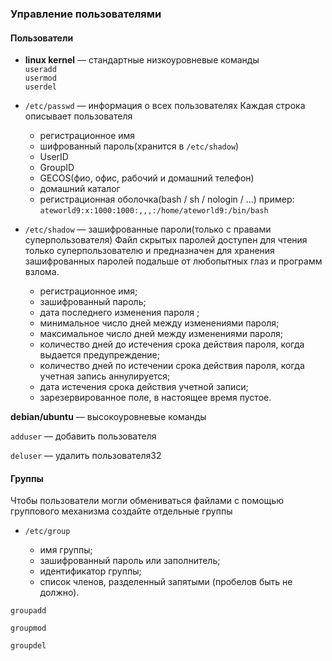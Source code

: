 ### Управление пользователями

#### Пользователи

- **linux kernel** — стандартные низкоуровневые команды  
  `useradd`  
  `usermod`  
  `userdel`
- `/etc/passwd` — информация о всех пользователях
  Каждая строка описывает пользователя

  - регистрационное имя
  - шифрованный пароль(хранится в `/etc/shadow`)
  - UserID
  - GroupID
  - GECOS(фио, офис, рабочий и домашний телефон)
  - домашний каталог
  - регистрационная оболочка(bash / sh / nologin / …)
    пример: `ateworld9:x:1000:1000:,,,:/home/ateworld9:/bin/bash`

- `/etc/shadow` — зашифрованные пароли(только с правами суперпользователя)
  Файл скрытых паролей доступен для чтения только суперпользователю и предназначен для хранения зашифрованных паролей подальше от любопытных глаз и программ взлома.

  - регистрационное имя;
  - зашифрованный пароль;
  - дата последнего изменения пароля ;
  - минимальное число дней между изменениями пароля;
  - максимальное число дней между изменениями пароля;
  - количество дней до истечения срока действия пароля, когда выдается предупреждение;
  - количество дней по истечении срока действия пароля, когда учетная запись аннулируется;
  - дата истечения срока действия учетной записи;
  - зарезервированное поле, в настоящее время пустое.

**debian/ubuntu** — высокоуровневые команды

`adduser` — добавить пользователя

`deluser` — удалить пользователя32

#### Группы

Чтобы пользователи могли обмениваться файлами с помощью группового механизма создайте отдельные группы

- `/etc/group`

  - имя группы;
  - зашифрованный пароль или заполнитель;
  - идентификатор группы;
  - список членов, разделенный запятыми (пробелов быть не должно).

`groupadd`

`groupmod`

`groupdel`
